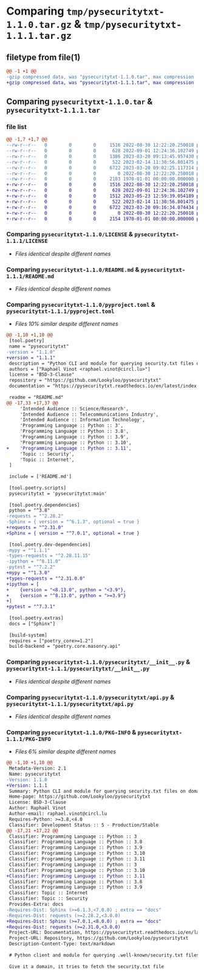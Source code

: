 # Comparing `tmp/pysecuritytxt-1.1.0.tar.gz` & `tmp/pysecuritytxt-1.1.1.tar.gz`

## filetype from file(1)

```diff
@@ -1 +1 @@
-gzip compressed data, was "pysecuritytxt-1.1.0.tar", max compression
+gzip compressed data, was "pysecuritytxt-1.1.1.tar", max compression
```

## Comparing `pysecuritytxt-1.1.0.tar` & `pysecuritytxt-1.1.1.tar`

### file list

```diff
@@ -1,7 +1,7 @@
--rw-r--r--   0        0        0     1516 2022-08-30 12:22:20.250018 pysecuritytxt-1.1.0/LICENSE
--rw-r--r--   0        0        0      628 2022-09-01 12:24:36.102749 pysecuritytxt-1.1.0/README.md
--rw-r--r--   0        0        0     1386 2023-03-20 09:13:45.957430 pysecuritytxt-1.1.0/pyproject.toml
--rw-r--r--   0        0        0      522 2023-02-14 11:30:56.801475 pysecuritytxt-1.1.0/pysecuritytxt/__init__.py
--rw-r--r--   0        0        0     6722 2023-03-20 09:02:25.117314 pysecuritytxt-1.1.0/pysecuritytxt/api.py
--rw-r--r--   0        0        0        0 2022-08-30 12:22:20.250018 pysecuritytxt-1.1.0/pysecuritytxt/py.typed
--rw-r--r--   0        0        0     2103 1970-01-01 00:00:00.000000 pysecuritytxt-1.1.0/PKG-INFO
+-rw-r--r--   0        0        0     1516 2022-08-30 12:22:20.250018 pysecuritytxt-1.1.1/LICENSE
+-rw-r--r--   0        0        0      628 2022-09-01 12:24:36.102749 pysecuritytxt-1.1.1/README.md
+-rw-r--r--   0        0        0     1512 2023-05-23 12:59:39.054189 pysecuritytxt-1.1.1/pyproject.toml
+-rw-r--r--   0        0        0      522 2023-02-14 11:30:56.801475 pysecuritytxt-1.1.1/pysecuritytxt/__init__.py
+-rw-r--r--   0        0        0     6722 2023-03-20 09:16:34.074434 pysecuritytxt-1.1.1/pysecuritytxt/api.py
+-rw-r--r--   0        0        0        0 2022-08-30 12:22:20.250018 pysecuritytxt-1.1.1/pysecuritytxt/py.typed
+-rw-r--r--   0        0        0     2154 1970-01-01 00:00:00.000000 pysecuritytxt-1.1.1/PKG-INFO
```

### Comparing `pysecuritytxt-1.1.0/LICENSE` & `pysecuritytxt-1.1.1/LICENSE`

 * *Files identical despite different names*

### Comparing `pysecuritytxt-1.1.0/README.md` & `pysecuritytxt-1.1.1/README.md`

 * *Files identical despite different names*

### Comparing `pysecuritytxt-1.1.0/pyproject.toml` & `pysecuritytxt-1.1.1/pyproject.toml`

 * *Files 10% similar despite different names*

```diff
@@ -1,10 +1,10 @@
 [tool.poetry]
 name = "pysecuritytxt"
-version = "1.1.0"
+version = "1.1.1"
 description = "Python CLI and module for querying security.txt files on domains."
 authors = ["Raphaël Vinot <raphael.vinot@circl.lu>"]
 license = "BSD-3-Clause"
 repository = "https://github.com/Lookyloo/pysecuritytxt"
 documentation = "https://pysecuritytxt.readthedocs.io/en/latest/index.html"
 
 readme = "README.md"
@@ -17,33 +17,37 @@
     'Intended Audience :: Science/Research',
     'Intended Audience :: Telecommunications Industry',
     'Intended Audience :: Information Technology',
     'Programming Language :: Python :: 3',
     'Programming Language :: Python :: 3.8',
     'Programming Language :: Python :: 3.9',
     'Programming Language :: Python :: 3.10',
+    'Programming Language :: Python :: 3.11',
     'Topic :: Security',
     'Topic :: Internet',
 ]
 
 include = ['README.md']
 
 [tool.poetry.scripts]
 pysecuritytxt = 'pysecuritytxt:main'
 
 [tool.poetry.dependencies]
 python = "^3.8"
-requests = "^2.28.2"
-Sphinx = { version = "^6.1.3", optional = true }
+requests = "^2.31.0"
+Sphinx = { version = "^7.0.1", optional = true }
 
 [tool.poetry.dev-dependencies]
-mypy = "^1.1.1"
-types-requests = "^2.28.11.15"
-ipython = "^8.11.0"
-pytest = "^7.2.2"
+mypy = "^1.3.0"
+types-requests = "^2.31.0.0"
+ipython = [
+    {version = "<8.13.0", python = "<3.9"},
+    {version = "^8.13.0", python = ">=3.9"}
+]
+pytest = "^7.3.1"
 
 [tool.poetry.extras]
 docs = ["Sphinx"]
 
 [build-system]
 requires = ["poetry_core>=1.2"]
 build-backend = "poetry.core.masonry.api"
```

### Comparing `pysecuritytxt-1.1.0/pysecuritytxt/__init__.py` & `pysecuritytxt-1.1.1/pysecuritytxt/__init__.py`

 * *Files identical despite different names*

### Comparing `pysecuritytxt-1.1.0/pysecuritytxt/api.py` & `pysecuritytxt-1.1.1/pysecuritytxt/api.py`

 * *Files identical despite different names*

### Comparing `pysecuritytxt-1.1.0/PKG-INFO` & `pysecuritytxt-1.1.1/PKG-INFO`

 * *Files 6% similar despite different names*

```diff
@@ -1,10 +1,10 @@
 Metadata-Version: 2.1
 Name: pysecuritytxt
-Version: 1.1.0
+Version: 1.1.1
 Summary: Python CLI and module for querying security.txt files on domains.
 Home-page: https://github.com/Lookyloo/pysecuritytxt
 License: BSD-3-Clause
 Author: Raphaël Vinot
 Author-email: raphael.vinot@circl.lu
 Requires-Python: >=3.8,<4.0
 Classifier: Development Status :: 5 - Production/Stable
@@ -17,21 +17,22 @@
 Classifier: Programming Language :: Python :: 3
 Classifier: Programming Language :: Python :: 3.8
 Classifier: Programming Language :: Python :: 3.9
 Classifier: Programming Language :: Python :: 3.10
 Classifier: Programming Language :: Python :: 3.11
 Classifier: Programming Language :: Python :: 3
 Classifier: Programming Language :: Python :: 3.10
+Classifier: Programming Language :: Python :: 3.11
 Classifier: Programming Language :: Python :: 3.8
 Classifier: Programming Language :: Python :: 3.9
 Classifier: Topic :: Internet
 Classifier: Topic :: Security
 Provides-Extra: docs
-Requires-Dist: Sphinx (>=6.1.3,<7.0.0) ; extra == "docs"
-Requires-Dist: requests (>=2.28.2,<3.0.0)
+Requires-Dist: Sphinx (>=7.0.1,<8.0.0) ; extra == "docs"
+Requires-Dist: requests (>=2.31.0,<3.0.0)
 Project-URL: Documentation, https://pysecuritytxt.readthedocs.io/en/latest/index.html
 Project-URL: Repository, https://github.com/Lookyloo/pysecuritytxt
 Description-Content-Type: text/markdown
 
 # Python client and module for querying .well-known/security.txt files
 
 Give it a domain, it tries to fetch the security.txt file
```

